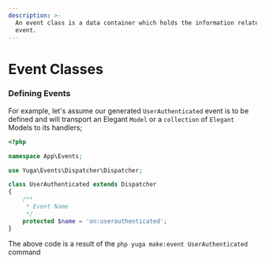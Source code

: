 ```yaml
---
description: >-
  An event class is a data container which holds the information related to the
  event.
---
```


# Event Classes

### Defining Events

 For example, let's assume our generated `UserAuthenticated` event is to be defined and will transport an Elegant `Model` or a `collection` of `Elegant` Models to its handlers;

```php
<?php

namespace App\Events;

use Yuga\Events\Dispatcher\Dispatcher;

class UserAuthenticated extends Dispatcher
{
    /**
     * Event Name
     */
    protected $name = 'on:userauthenticated';
}
```

The above code is a result of the `php yuga make:event UserAuthenticated` command


